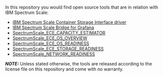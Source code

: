 In this repository you would find open source tools that are in relation with IBM Spectrum Scale:


 - [IBM Spectrum Scale Container Storage Interface driver](https://github.com/IBM/ibm-spectrum-scale-csi-driver)
 - [IBM Spectrum Scale Bridge for Grafana](https://github.com/IBM/ibm-spectrum-scale-bridge-for-grafana)
 - [SpectrumScale_ECE_CAPACITY_ESTIMATOR](https://github.com/IBM/SpectrumScale_ECE_CAPACITY_ESTIMATOR)
 - [SpectrumScale_ECE_OS_OVERVIEW](https://github.com/IBM/SpectrumScale_ECE_OS_OVERVIEW)
 - [SpectrumScale_ECE_OS_READINESS](https://github.com/IBM/SpectrumScale_ECE_OS_READINESS)
 - [SpectrumScale_ECE_STORAGE_READINESS](https://github.com/IBM/SpectrumScale_ECE_STORAGE_READINESS)
 - [SpectrumScale_NETWORK_READINESS](https://github.com/IBM/SpectrumScale_NETWORK_READINESS)


 ***NOTE:*** Unless stated otherwise, the tools are released according to the license file on this repository and come with no warranty.
